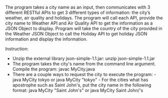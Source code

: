 The program takes a city name as an input, then communicates with 3 different RESTful APIs to get 3 different types of information: the city’s weather, air quality and holidays. The program will call each API, provide the city name to Weather API and Air Quality API to get the information as a JSON Object to display. Program will take the country of the city provided in the Weather JSON Object to call the Holiday API to get holiday JSON information and display the information.

Instruction:
- Unzip the external library json-simple-1.1.jar: 
      unzip json-simple-1.1.jar
- The program takes the city's name from the command line argument. Compile the program: javac MyCity.java
- There are a couple ways to request the city to execute the program:
      - java MyCity tokyo or java MyCity "tokyo"
      - For the cities what has apostrophe such as Saint John's, put the city name in the following format: java MyCity "Saint John's" or java MyCity Saint John/'s
